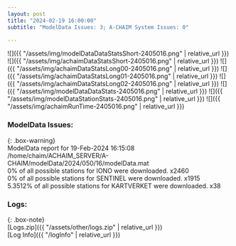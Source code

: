 ```yaml
---
layout: post
title: "2024-02-19 16:00:00"
subtitle: "ModelData Issues: 3; A-CHAIM System Issues: 0"

---
```


![]({{ "/assets/img/modelDataDataStatsShort-2405016.png" | relative_url }})
![]({{ "/assets/img/achaimDataStatsShort-2405016.png" | relative_url }})
![]({{ "/assets/img/achaimDataStatsLong00-2405016.png" | relative_url }})
![]({{ "/assets/img/achaimDataStatsLong01-2405016.png" | relative_url }})
![]({{ "/assets/img/achaimDataStatsLong02-2405016.png" | relative_url }})
![]({{ "/assets/img/modelDataDataStats-2405016.png" | relative_url }})
![]({{ "/assets/img/modelDataStationStats-2405016.png" | relative_url }})
![]({{ "/assets/img/achaimRunTime-2405016.png" | relative_url }})


### ModelData Issues:  
  
{: .box-warning}  
 ModelData report for 19-Feb-2024 16:15:08   
 /home/chaim/ACHAIM_SERVER/A-CHAIM/modelData/2024/050/16/modelData.mat   
 0% of all possible stations for IONO were downloaded. x2460   
 0% of all possible stations for SENTINEL were downloaded. x1915   
 5.3512% of all possible stations for KARTVERKET were downloaded. x38   
  


### Logs:  
  
{: .box-note}  
[Logs.zip]({{ "/assets/other/logs.zip" | relative_url }})  
[Log Info]({{ "/logInfo" | relative_url }})  
